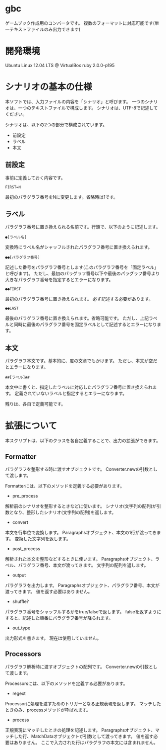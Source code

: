 gbc
===

ゲームブック作成用のコンバータです。
複数のフォーマットに対応可能です(単一テキストファイルのみ出力できます)

# 開発環境

Ubuntu Linux 12.04 LTS @ VirtualBox
ruby 2.0.0-p195

# シナリオの基本の仕様

本ソフトでは、入力ファイルの内容を「シナリオ」と呼びます。
一つのシナリオは、一つのテキストファイルで構成します。
シナリオは、UTF-8で記述してください。

シナリオは、以下の2つの部分で構成されています。

* 前設定
* ラベル
* 本文

## 前設定

事前に定義しておく内容です。

    FIRST=N

最初のパラグラフ番号をNに変更します。省略時は1です。

## ラベル

パラグラフ番号に置き換えられる名前です。行頭で、以下のように記述します。

    ●[ラベル名]

変換時にラベル名がシャッフルされたパラグラフ番号に置き換えられます。

    ●●[パラグラフ番号]

記述した番号をパラグラフ番号とします(このパラグラフ番号を「固定ラベル」と呼びます)。
ただし、最初のパラグラフ番号以下や最後のパラグラフ番号より大きなパラグラフ番号を指定するとエラーになります。

    ●●FIRST

最初のパラグラフ番号に置き換えられます。
必ず記述する必要があります。

    ●●LAST

最後のパラグラフ番号に置き換えられます。省略可能です。
ただし、上記ラベルと同時に最後のパラグラフ番号を固定ラベルとして記述するとエラーになります。

## 本文

パラグラフ本文です。基本的に、度の文章でもかけます。
ただし、本文が空だとエラーになります。

    ##[ラベル]##

本文中に書くと、指定したラベルに対応したパラグラフ番号に置き換えられます。
定義されていないラベルと指定するとエラーになります。

残りは、各自で定義可能です。

# 拡張について

本スクリプトは、以下のクラスを各自定義することで、出力の拡張ができます。

## Formatter

パラグラフを整形する時に渡すオブジェクトです。
Converter.newの引数として渡します。

Formatterには、以下のメソッドを定義する必要があります。

* pre\_process

解析前のシナリオを整形するときなどに使います。
シナリオ(文字列の配列)が引数となり、整形したシナリオ(文字列の配列)を返します。

* convert

本文を行単位で変換します。
Paragraphsオブジェクト、本文の1行が渡ってきます。
変換した文字列を返します。

* post\_process

解析された本文を整形などするときに使います。
Paragraphsオブジェクト、ラベル、パラグラフ番号、本文が渡ってきます。
文字列の配列を返します。

* output

パラグラフを出力します。
Paragraphsオブジェクト、パラグラフ番号、本文が渡ってきます。
値を返す必要はありません。

* shuffle?

パラグラフ番号をシャッフルするかをtrue/falseで返します。
falseを返すようにすると、記述した順番にパラグラフ番号が降られます。

* out\_type

出力形式を書きます。
現在は使用していません。

## Processors

パラグラフ解析時に渡すオブジェクトの配列です。
Converter.newの引数として渡します。

Processorsには、以下のメソッドを定義する必要があります。

* regext

Processorに処理を渡すためのトリガーとなる正規表現を返します。
マッチしたときのみ、processメソッドが呼ばれます。

* process

正規表現にマッチしたときの処理を記述します。
Paragraphsオブジェクト、マッチした行、MatchDataオブジェクトが引数として渡ってきます。
値を返す必要はありません。
ここで入力された行はパラグラフの本文には含まれません。

